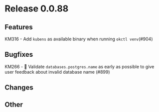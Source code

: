 # Release 0.0.88

## Features
KM316 - Add `kubens` as available binary when running `okctl venv`(#904)

## Bugfixes
KM266 - 🐛 Validate `databases.postgres.name` as early as possible to give user feedback about invalid database name (#899)

## Changes

## Other

